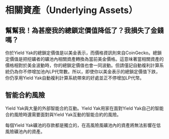 # 相關資產（Underlying Assets）

## 幫幫我！為甚麼我的總鎖定價值降低了？我損失了金錢嗎？

你於Yield Yak的總鎖定價值是以美金表示，而價格資訊則來自CoinGecko。總鎖定價值是把挖礦者的礦池內相關資產轉換為當前美金價格。這意味著當相關資產的價格相對於美金波動時，你的總鎖定價值也會一同波動。但請僅記自動複利計算系統仍為你不停增加池內LP代幣數。所以，即使你以美金表示的總鎖定價值下跌，你仍享用Yield Yak自動複利計算系統帶來的好處並正不停增加LP代幣。

## 智能合約風險

Yield Yak與大量的外部智能合約互動。Yield Yak用家在面對Yield Yak自己的智能合約風險時還需要面對與Yield Yak互動的智能合約的風險。

每個Yield Yak礦池的存款都是獨立的，在高風險風礦池內的資產將無法影響在低風險礦池內的資產。

